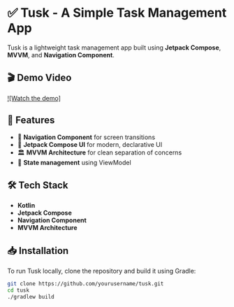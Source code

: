# ✅ Tusk - A Simple Task Management App

Tusk is a lightweight task management app built using **Jetpack Compose**, **MVVM**, and **Navigation Component**.

## 🎬 Demo Video
[![Watch the demo]]((https://youtube.com/shorts/8Gm2Wd2yseY?feature=share)) <!-- If uploaded to YouTube -->

## 🚀 Features
- 📌 **Navigation Component** for screen transitions  
- 🎨 **Jetpack Compose UI** for modern, declarative UI  
- 🏛 **MVVM Architecture** for clean separation of concerns  
- 🔄 **State management** using ViewModel  

## 🛠 Tech Stack
- **Kotlin**
- **Jetpack Compose**
- **Navigation Component**
- **MVVM Architecture**

## 📥 Installation
To run Tusk locally, clone the repository and build it using Gradle:

```sh
git clone https://github.com/yourusername/tusk.git
cd tusk
./gradlew build
